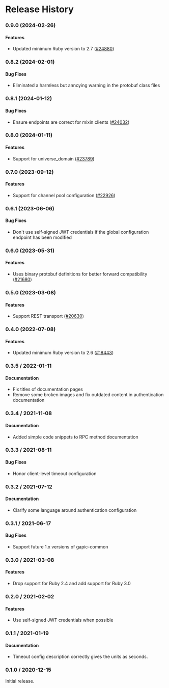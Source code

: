 # Release History

### 0.9.0 (2024-02-26)

#### Features

* Updated minimum Ruby version to 2.7 ([#24880](https://github.com/googleapis/google-cloud-ruby/issues/24880)) 

### 0.8.2 (2024-02-01)

#### Bug Fixes

* Eliminated a harmless but annoying warning in the protobuf class files 

### 0.8.1 (2024-01-12)

#### Bug Fixes

* Ensure endpoints are correct for mixin clients ([#24032](https://github.com/googleapis/google-cloud-ruby/issues/24032)) 

### 0.8.0 (2024-01-11)

#### Features

* Support for universe_domain ([#23789](https://github.com/googleapis/google-cloud-ruby/issues/23789)) 

### 0.7.0 (2023-09-12)

#### Features

* Support for channel pool configuration ([#22926](https://github.com/googleapis/google-cloud-ruby/issues/22926)) 

### 0.6.1 (2023-06-06)

#### Bug Fixes

* Don't use self-signed JWT credentials if the global configuration endpoint has been modified 

### 0.6.0 (2023-05-31)

#### Features

* Uses binary protobuf definitions for better forward compatibility ([#21680](https://github.com/googleapis/google-cloud-ruby/issues/21680)) 

### 0.5.0 (2023-03-08)

#### Features

* Support REST transport ([#20630](https://github.com/googleapis/google-cloud-ruby/issues/20630)) 

### 0.4.0 (2022-07-08)

#### Features

* Updated minimum Ruby version to 2.6 ([#18443](https://github.com/googleapis/google-cloud-ruby/issues/18443)) 

### 0.3.5 / 2022-01-11

#### Documentation

* Fix titles of documentation pages
* Remove some broken images and fix outdated content in authentication documentation

### 0.3.4 / 2021-11-08

#### Documentation

* Added simple code snippets to RPC method documentation

### 0.3.3 / 2021-08-11

#### Bug Fixes

* Honor client-level timeout configuration

### 0.3.2 / 2021-07-12

#### Documentation

* Clarify some language around authentication configuration

### 0.3.1 / 2021-06-17

#### Bug Fixes

* Support future 1.x versions of gapic-common

### 0.3.0 / 2021-03-08

#### Features

* Drop support for Ruby 2.4 and add support for Ruby 3.0

### 0.2.0 / 2021-02-02

#### Features

* Use self-signed JWT credentials when possible

### 0.1.1 / 2021-01-19

#### Documentation

* Timeout config description correctly gives the units as seconds.

### 0.1.0 / 2020-12-15

Initial release.
